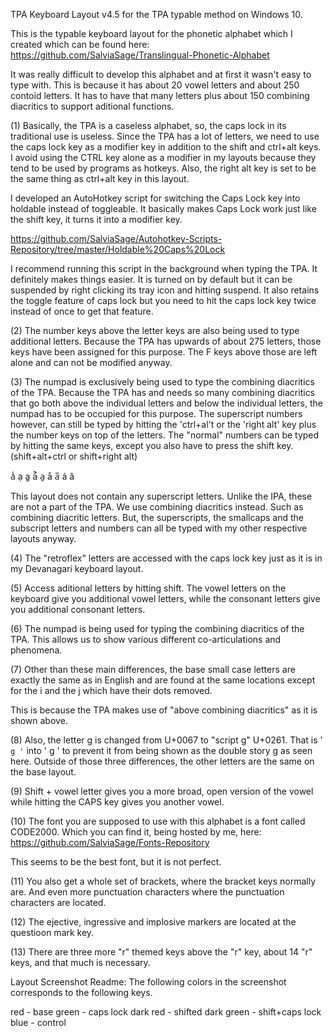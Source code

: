TPA Keyboard Layout v4.5 for the TPA typable method on Windows 10.

This is the typable keyboard layout for the phonetic alphabet which I created which can be found here:
https://github.com/SalviaSage/Translingual-Phonetic-Alphabet

It was really difficult to develop this alphabet and at first it wasn't easy to type with.
This is because it has about 20 vowel letters and about 250 contoid letters.
It has to have that many letters plus about 150 combining diacritics to support aditional functions.

(1) Basically, the TPA is a caseless alphabet, so, the caps lock in its traditional use is useless. 
Since the TPA has a lot of letters, we need to use the caps lock key as a modifier key in addition to the shift and ctrl+alt keys.
I avoid using the CTRL key alone as a modifier in my layouts because they tend to be used by programs as hotkeys.
Also, the right alt key is set to be the same thing as ctrl+alt key in this layout.

I developed an AutoHotkey script for switching the Caps Lock key into holdable instead of toggleable.
It basically makes Caps Lock work just like the shift key, it turns it into a modifier key.

https://github.com/SalviaSage/Autohotkey-Scripts-Repository/tree/master/Holdable%20Caps%20Lock

I recommend running this script in the background when typing the TPA. It definitely makes things easier.
It is turned on by default but it can be suspended by right clicking its tray icon and hitting suspend.
It also retains the toggle feature of caps lock but you need to hit the caps lock key twice instead of once to get that feature.


(2) The number keys above the letter keys are also being used to type additional letters.
Because the TPA has upwards of about 275 letters, those keys have been assigned for this purpose.
The F keys above those are left alone and can not be modified anyway.

(3) The numpad is exclusively being used to type the combining diacritics of the TPA.
Because the TPA has and needs so many combining diacritics that go both above the individual letters and below the individual letters, the numpad has to be occupied for this purpose. The superscript numbers however, can still be typed by hitting the 'ctrl+al't or the 'right alt' key plus the number keys on top of the letters. The "normal" numbers can be typed by hitting the same keys, except you also have to press the shift key. (shift+alt+ctrl or shift+right alt)

a̾ ạ a͚ a͐ a̱ å a̅ á â

This layout does not contain any superscript letters. Unlike the IPA, these are not a part of the TPA.
We use combining diacritics instead. Such as combining diacritic letters. But, the superscripts, the smallcaps and the subscript letters and numbers can all be typed with my other respective layouts anyway.

(4) The "retroflex" letters are accessed with the caps lock key just as it is in my Devanagari keyboard layout.

(5) Access aditional letters by hitting shift. The vowel letters on the keyboard give you additional vowel letters, while the consonant letters give you additional consonant letters.

(6) The numpad is being used for typing the combining diacritics of the TPA.
This allows us to show various different co-articulations and phenomena.

(7) Other than these main differences, the base small case letters are exactly the same as in English and are found at the same locations except for the i and the j which have their dots removed.

This is because the TPA makes use of "above combining diacritics" as it is shown above.

(8) Also, the letter g is changed from U+0067 to "script g" U+0261. That is '` g '` into ' ɡ ' to prevent it from being shown as the double story g as seen here. Outside of those three differences, the other letters are the same on the base layout.

(9) Shift + vowel letter gives you a more broad, open version of the vowel while hitting the CAPS key gives you another vowel.

(10) The font you are supposed to use with this alphabet is a font called CODE2000.
Which you can find it, being hosted by me, here: https://github.com/SalviaSage/Fonts-Repository

This seems to be the best font, but it is not perfect.

(11) You also get a whole set of brackets, where the bracket keys normally are. And even more punctuation characters where the punctuation characters are located.

(12) The ejective, ingressive and implosive markers are located at the questioon mark key.

(13) There are three more "r" themed keys above the "r" key, about 14 "r" keys, and that much is necessary.

Layout Screenshot Readme:
The following colors in the screenshot corresponds to the following keys.

red - base
green - caps lock
dark red - shifted
dark green - shift+caps lock
blue - control

